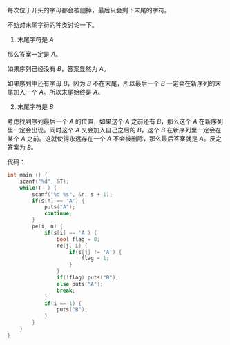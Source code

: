 每次位于开头的字母都会被删掉，最后只会剩下末尾的字符。

不妨对末尾字符的种类讨论一下。

1. 末尾字符是 $A$

那么答案一定是 $A$。

如果序列已经没有 $B$，答案显然为 $A$。

如果序列中还有字母 $B$，因为 $B$ 不在末尾，所以最后一个 $B$ 一定会在新序列的末尾加入一个 $A$。所以末尾始终是 $A$。

2. 末尾字符是 $B$

考虑找到序列最后一个 $A$ 的位置，如果这个 $A$ 之前还有 $B$，那么这个 $A$ 在新序列里一定会出现。同时这个 $A$ 又会加入自己之后的 $B$，这个 $B$ 在新序列里一定会在某个 $A$ 之前。这就使得永远存在一个 $A$ 不会被删除，那么最后答案就是 $A$。反之答案为 $B$。



代码：

```cpp
int main () {
    scanf("%d", &T);
    while(T--) {
        scanf("%d %s", &n, s + 1);
        if(s[n] == 'A') {
            puts("A");
            continue;
        }
        pe(i, n) {
            if(s[i] == 'A') {
                bool flag = 0;
                re(j, i) {
                    if(s[j] != 'A') {
                        flag = 1;
                    }
                }
                if(!flag) puts("B");
                else puts("A");
                break;
            }
            if(i == 1) {
                puts("B");
            }
        }
    }
}
```
